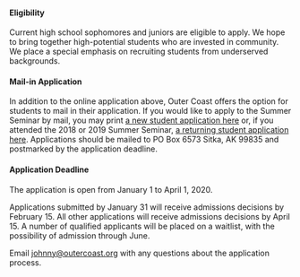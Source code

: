 
#### Eligibility

Current high school sophomores and juniors are eligible to apply. We hope to bring together high-potential students who are invested in community. We place a special emphasis on recruiting students from underserved backgrounds.

#### Mail-in Application

In addition to the online application above, Outer Coast offers the option for students to mail in their application. If you would like to apply to the Summer Seminar by mail, you may print [a new student application here](https://drive.google.com/file/d/1kRKV-PDdUAVEp-ean56VPQsaowGN5z1t/view?usp=sharing) or, if you attended the 2018 or 2019 Summer Seminar, [a returning student application here](https://drive.google.com/file/d/1pShOpaWSJoSXKcLTgrhFEBXvn2ftJ0P_/view?usp=sharing). Applications should be mailed to PO Box 6573 Sitka, AK 99835 and postmarked by the application deadline.

#### Application Deadline
 
The application is open from January 1 to April 1, 2020. 

Applications submitted by January 31 will receive admissions decisions by February 15. 
All other applications will receive admissions decisions by April 15. 
A number of qualified applicants will be placed on a waitlist, with the possibility of admission through June.

Email [johnny@outercoast.org](mailto:johnny@outercoast.org) with any questions about the application process. 
